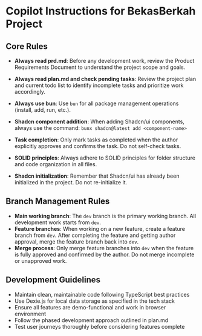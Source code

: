 # Copilot Instructions for BekasBerkah Project

## Core Rules

- **Always read prd.md**: Before any development work, review the Product Requirements Document to understand the project scope and goals.

- **Always read plan.md and check pending tasks**: Review the project plan and current todo list to identify incomplete tasks and prioritize work accordingly.

- **Always use bun**: Use `bun` for all package management operations (install, add, run, etc.).

- **Shadcn component addition**: When adding Shadcn/ui components, always use the command: `bunx shadcn@latest add <component-name>`

- **Task completion**: Only mark tasks as completed when the author explicitly approves and confirms the task. Do not self-check tasks.

- **SOLID principles**: Always adhere to SOLID principles for folder structure and code organization in all files.

- **Shadcn initialization**: Remember that Shadcn/ui has already been initialized in the project. Do not re-initialize it.

## Branch Management Rules

- **Main working branch**: The `dev` branch is the primary working branch. All development work starts from `dev`.
- **Feature branches**: When working on a new feature, create a feature branch from `dev`. After completing the feature and getting author approval, merge the feature branch back into `dev`.
- **Merge process**: Only merge feature branches into `dev` when the feature is fully approved and confirmed by the author. Do not merge incomplete or unapproved work.

## Development Guidelines

- Maintain clean, maintainable code following TypeScript best practices
- Use Dexie.js for local data storage as specified in the tech stack
- Ensure all features are demo-functional and work in browser environment
- Follow the phased development approach outlined in plan.md
- Test user journeys thoroughly before considering features complete